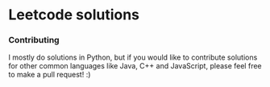 # Leetcode solutions
### Contributing
I mostly do solutions in Python, but if you would like to contribute solutions for other common languages like Java, C++ and JavaScript, please feel free to make a pull request! :)
